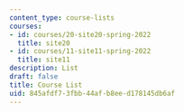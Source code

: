 ```yaml
---
content_type: course-lists
courses:
- id: courses/20-site20-spring-2022
  title: site20
- id: courses/11-site11-spring-2022
  title: site11
description: List
draft: false
title: Course List
uid: 845afdf7-3fbb-44af-b8ee-d178145db6af
---
```

